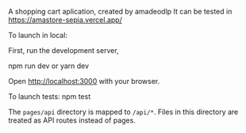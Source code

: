 A shopping cart aplication, created by amadeodlp
It can be tested in https://amastore-sepia.vercel.app/

To launch in local:

First, run the development server,

npm run dev or
yarn dev

Open [http://localhost:3000](http://localhost:3000) with your browser.

To launch tests: npm test

The `pages/api` directory is mapped to `/api/*`. Files in this directory are treated as API routes instead of pages.

